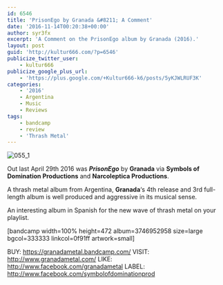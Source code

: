 ```yaml
---
id: 6546
title: 'PrisonEgo by Granada &#8211; A Comment'
date: '2016-11-14T00:20:38+00:00'
author: syr3fx
excerpt: 'A Comment on the PrisonEgo album by Granada (2016).'
layout: post
guid: 'http://kultur666.com/?p=6546'
publicize_twitter_user:
    - kultur666
publicize_google_plus_url:
    - 'https://plus.google.com/+Kultur666-k6/posts/5yKJWLRUF3K'
categories:
    - '2016'
    - Argentina
    - Music
    - Reviews
tags:
    - bandcamp
    - review
    - 'Thrash Metal'
---
```


![055_1](http://localhost:8080/wp-content/uploads/2016/11/055_1.jpg)

Out last April 29th 2016 was ***PrisonEgo*** by **Granada** via **Symbols of Domination Productions** and **Narcoleptica Productions**.

A thrash metal album from Argentina, **Granada**‘s 4th release and 3rd full-length album is well produced and aggressive in its musical sense.

An interesting album in Spanish for the new wave of thrash metal on your playlist.

\[bandcamp width=100% height=472 album=3746952958 size=large bgcol=333333 linkcol=0f91ff artwork=small\]

BUY: <https://granadametal.bandcamp.com/>
VISIT: <http://www.granadametal.com/>
LIKE: <http://www.facebook.com/granadametal>
LABEL: <http://www.facebook.com/symbolofdominationprod>